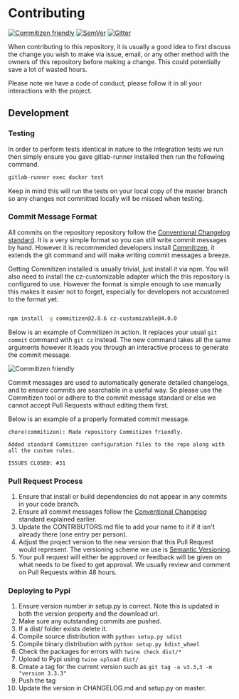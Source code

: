 # Contributing

[![Commitizen friendly](https://img.shields.io/badge/commitizen-friendly-brightgreen.svg)](http://commitizen.github.io/cz-cli/)
[![SemVer](https://img.shields.io/badge/SemVer-v2.0.0-green)](https://semver.org/spec/v2.0.0.html)
[![Gitter](https://badges.gitter.im/goblin-ogm/aiogremlin.svg)](https://gitter.im/goblin-ogm/aiogremlin)

When contributing to this repository, it is usually a good idea to first discuss the change you
wish to make via issue, email, or any other method with the owners of this repository before
making a change. This could potentially save a lot of wasted hours.

Please note we have a code of conduct, please follow it in all your interactions with the project.

## Development

### Testing

In order to perform tests identical in nature to the integration tests we run then simply ensure you gave gitlab-runner installed then run the following command.

```bash
gitlab-runner exec docker test
```

Keep in mind this will run the tests on your local copy of the master branch so any changes not committed locally will be missed when testing.

### Commit Message Format

All commits on the repository repository follow the
[Conventional Changelog standard](https://github.com/conventional-changelog/conventional-changelog-eslint/blob/master/convention.md).
It is a very simple format so you can still write commit messages by hand. However it is
recommended developers install [Commitizen](https://commitizen.github.io/cz-cli/),
it extends the git command and will make writing commit messages a breeze.

Getting Commitizen installed is usually trivial, just install it via npm. You will also
need to install the cz-customizable adapter which the this repository is configured
to use. However the format is simple enough to use manually this makes it easier not to forget,
especially for developers not accustomed to the format yet.

```bash

npm install -g commitizen@2.8.6 cz-customizable@4.0.0
```

Below is an example of Commitizen in action. It replaces your usual `git commit` command
with `git cz` instead. The new command takes all the same arguments however it leads you
through an interactive process to generate the commit message.

![Commitizen friendly](http://aparapi.com/images/commitizen.gif)

Commit messages are used to automatically generate detailed changelogs, and to ensure
commits are searchable in a useful way. So please use the Commitizen tool or adhere to
the commit message standard or else we cannot accept Pull Requests without editing
them first.

Below is an example of a properly formated commit message.

```
chore(commitizen): Made repository Commitizen friendly.

Added standard Commitizen configuration files to the repo along with all the custom rules.

ISSUES CLOSED: #31
```

### Pull Request Process

1. Ensure that install or build dependencies do not appear in any commits in your code branch.
2. Ensure all commit messages follow the [Conventional Changelog](https://github.com/conventional-changelog/conventional-changelog-eslint/blob/master/convention.md)
   standard explained earlier.
3. Update the CONTRIBUTORS.md file to add your name to it if it isn't already there (one entry
   per person).
4. Adjust the project version to the new version that this Pull Request would represent. The
   versioning scheme we use is [Semantic Versioning](http://semver.org/).
5. Your pull request will either be approved or feedback will be given on what needs to be
   fixed to get approval. We usually review and comment on Pull Requests within 48 hours.

### Deploying to Pypi

1. Ensure version number in setup.py is correct. Note this is updated in both the version property and the download url.
2. Make sure any outstanding commits are pushed.
3. If a dist/ folder exists delete it.
4. Compile source distribution with `python setup.py sdist`
5. Compile binary distribution with `python setup.py bdist_wheel`
6. Check the packages for errors with `twine check dist/*`
7. Upload to Pypi using `twine upload dist/`
8. Create a tag for the current version such as `git tag -a v3.3,3 -m "version 3.3.3"`
9. Push the tag
10. Update the version in CHANGELOG.md and setup.py on master.
